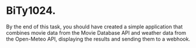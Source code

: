 # BiTy1024.
By the end of this task, you should have created a simple application that combines movie data from the Movie Database API and weather data from the Open-Meteo API, displaying the results and sending them to a webhook.
